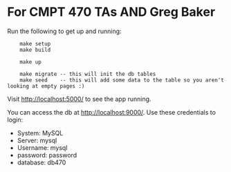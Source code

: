 # For CMPT 470 TAs AND Greg Baker

Run the following to get up and running:

```
    make setup
    make build

    make up

    make migrate -- this will init the db tables
    make seed    -- this will add some data to the table so you aren't looking at empty pages :)
```
Visit [http://localhost:5000/](http://localhost:5000/) to see the app running.


You can access the db at [http://localhost:9000/](http://localhost:9000/).
Use these credentials to login:
 * System: MySQL
 * Server: mysql
 * Username: mysql
 * password: password
 * database: db470